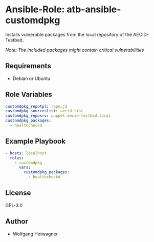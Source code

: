 # Ansible-Role: atb-ansible-customdpkg

Installs vulnerable packages from the local repository of the AECID-Testbed.

_Note: The included packages might contain critical vulnerabilities_

## Requirements

- Debian or Ubuntu 

## Role Variables

```yaml
customdpkg_repotpl: repo.j2
customdpkg_sourceslist: aecid.list
customdpkg_reposrv: puppet.aecid-testbed.local
customdpkg_packages:
  - healthcheckd
```

## Example Playbook

```yaml
- hosts: localhost
  roles:
    - customdpkg
      vars:
        customdpkg_packages:
          - healthcheckd
```

## License

GPL-3.0

## Author

- Wolfgang Hotwagner
